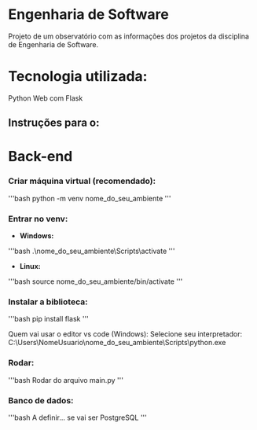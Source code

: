 # Engenharia de Software

Projeto de um observatório com as informações dos projetos da disciplina de Engenharia de Software.

# Tecnologia utilizada:
Python Web com Flask

## Instruções para o:
# Back-end

### Criar máquina virtual (recomendado):

'''bash
python -m venv nome_do_seu_ambiente
'''

### Entrar no venv:
- **Windows:**

'''bash
.\nome_do_seu_ambiente\Scripts\activate
'''
- **Linux:**

'''bash
source nome_do_seu_ambiente/bin/activate
'''

### Instalar a biblioteca:
'''bash
pip install flask
'''

Quem vai usar o editor vs code (Windows):
Selecione seu interpretador: C:\Users\NomeUsuario\nome_do_seu_ambiente\Scripts\python.exe

### Rodar:
'''bash
Rodar do arquivo main.py
'''

### Banco de dados:
'''bash
A definir... se vai ser PostgreSQL
'''
